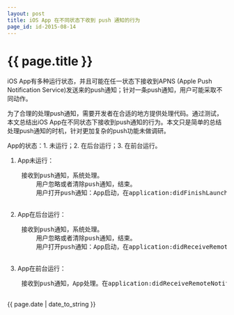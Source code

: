 ```yaml
---
layout: post
title: iOS App 在不同状态下收到 push 通知的行为
page_id: id-2015-08-14
---
```


# {{ page.title }}

iOS App有多种运行状态，并且可能在任一状态下接收到APNS (Apple Push Notification Service)发送来的push通知；针对一条push通知，用户可能采取不同动作。

为了合理的处理push通知，需要开发者在合适的地方提供处理代码。通过测试，本文总结出iOS App在不同状态下接收到push通知的行为。本文只是简单的总结处理push通知的时机，针对更加复杂的push功能未做调研。

App的状态：1. 未运行；2. 在后台运行；3. 在前台运行。

1. App未运行：

	<pre>
	接收到push通知，系统处理。
		用户忽略或者清除push通知，结束。
		用户打开push通知：App启动，在application:didFinishLaunchingWithOptions:中提供代码处理。
	</pre>

2. App在后台运行：

	<pre>
	接收到push通知，系统处理。
		用户忽略或者清除push通知，结束。
		用户打开push通知：App启动，在application:didReceiveRemoteNotification:中提供代码处理。
	</pre>

3. App在前台运行：

	<pre>
	接收到push通知，App处理。在application:didReceiveRemoteNotification:中提供代码处理。
	</pre>

{{ page.date | date_to_string }}
